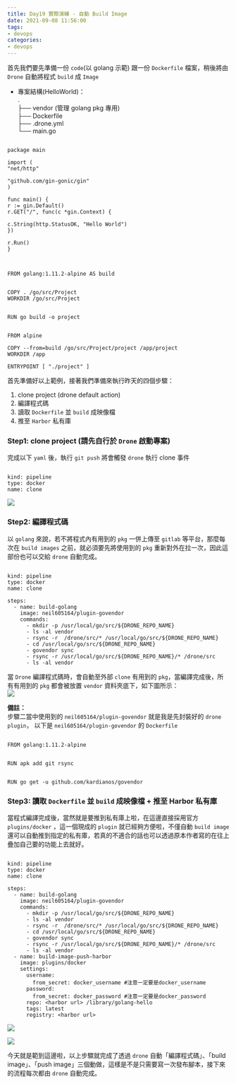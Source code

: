 ```yaml
---
title: Day19 實際演練 - 自動 Build Image
date: 2021-09-08 11:56:00
tags:
- devops
categories: 
- devops
---
```


首先我們要先準備一份 `code`(以 golang 示範) 跟一份 `Dockerfile` 檔案，稍後將由 `Drone` 自動將程式 `build` 成 `Image`

-   專案結構(HelloWorld)：  
    .  
    ├── vendor (管理 golang pkg 專用)  
    ├── Dockerfile  
    ├── .drone.yml  
    └── main.go
    
    <!--more-->

```

package main

import (
"net/http"

"github.com/gin-gonic/gin"
)

func main() {
r := gin.Default()
r.GET("/", func(c *gin.Context) {

c.String(http.StatusOK, "Hello World")
})

r.Run() 
}

```

```


FROM golang:1.11.2-alpine AS build


COPY . /go/src/Project
WORKDIR /go/src/Project


RUN go build -o project


FROM alpine

COPY --from=build /go/src/Project/project /app/project
WORKDIR /app

ENTRYPOINT [ "./project" ]
```

首先準備好以上範例，接著我們準備來執行昨天的四個步驟：

1.  clone project (drone default action)
2.  編譯程式碼
3.  讀取 `Dockerfile` 並 `build` 成映像檔
4.  推至 `Harbor` 私有庫

### Step1: clone project (請先自行於 `Drone` 啟動專案)

完成以下 `yaml` 後，執行 `git push` 將會觸發 `drone` 執行 clone 事件

```

kind: pipeline
type: docker      
name: clone       
```

![](https://i.imgur.com/vBCwugY.png)

### Step2: 編譯程式碼

以 `golang` 來說，若不將程式內有用到的 `pkg` 一併上傳至 `gitlab` 等平台，那麼每次在 `build images` 之前，就必須要先將使用到的 `pkg` 重新對外在拉一次，因此這部份也可以交給 `drone` 自動完成。

```

kind: pipeline
type: docker      
name: clone       

steps:
  - name: build-golang                   
    image: neil605164/plugin-govendor    
    commands:                            
      - mkdir -p /usr/local/go/src/${DRONE_REPO_NAME}                 
      - ls -al vendor                                                 
      - rsync -r  /drone/src/* /usr/local/go/src/${DRONE_REPO_NAME}   
      - cd /usr/local/go/src/${DRONE_REPO_NAME}                       
      - govendor sync                                                 
      - rsync -r /usr/local/go/src/${DRONE_REPO_NAME}/* /drone/src    
      - ls -al vendor                                                 
```

當 `Drone` 編譯程式碼時，會自動至外部 `clone` 有用到的 `pkg`，當編譯完成後，所有有用到的 `pkg` 都會被放置 `vendor` 資料夾底下，如下圖所示：  
![](https://i.imgur.com/9yG9Nge.png)

**備註：**  
步驟二當中使用到的 `neil605164/plugin-govendor` 就是我是先封裝好的 `drone plugin`， 以下是 `neil605164/plugin-govendor` 的 `Dockerfile`

```

FROM golang:1.11.2-alpine


RUN apk add git rsync


RUN go get -u github.com/kardianos/govendor
```

### Step3: 讀取 `Dockerfile` 並 `build` 成映像檔 + 推至 Harbor 私有庫

當程式編譯完成後，當然就是要推到私有庫上啦，在這邊直接採用官方 `plugins/docker` ，這一個現成的 `plugin` 就已經夠方便啦，不僅自動 `build image` 還可以自動推到指定的私有庫，若真的不適合的話也可以透過原本作者寫的在往上疊加自己要的功能上去就好。

```

kind: pipeline
type: docker      
name: clone       

steps:
  - name: build-golang                                                
    image: neil605164/plugin-govendor                                 
    commands:                                                         
      - mkdir -p /usr/local/go/src/${DRONE_REPO_NAME}                 
      - ls -al vendor                                                 
      - rsync -r  /drone/src/* /usr/local/go/src/${DRONE_REPO_NAME}   
      - cd /usr/local/go/src/${DRONE_REPO_NAME}                       
      - govendor sync                                                 
      - rsync -r /usr/local/go/src/${DRONE_REPO_NAME}/* /drone/src    
      - ls -al vendor                                                 
  - name: build-image-push-harbor                   
    image: plugins/docker                           
    settings:
      username:                                     
        from_secret: docker_username #注意一定要是docker_username
      password:                                     
        from_secret: docker_password #注意一定要是docker_password
      repo: <harbor url> /library/golang-hello      
      tags: latest                                   
      registry: <harbor url>                        
```

![](https://i.imgur.com/U6FDAVt.png)

![](https://i.imgur.com/7tm2AFt.png)

今天就是範到這邊啦，以上步驟就完成了透過 `drone` 自動「編譯程式碼」、「build image」、「push image」三個動做，這樣是不是只需要寫一次發布腳本，接下來的流程每次都由 `drone` 自動完成。
